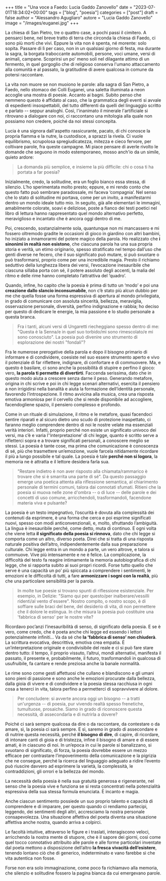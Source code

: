 +++
title = "Una voce a Faedo: Lucia Gaddo Zanovello"
date = "2023-07-01T18:34:02+00:00"
tags = ["blog", "poesia"]
categories = ["post"]
draft = false
author = "Alessandro Agugliaro"
autore = "Lucia Gaddo Zanovello"
image = "/images/euganei.jpg"
+++


La chiesa di San Pietro, tre o quattro case, a pochi passi il cimitero. A pensarci bene, nel breve tratto di terra che circonda la chiesa di Faedo, ci sono più morti che vivi. Eppure la vita non è spenta, né morente: solo sopita.
Passare di lì per caso, non in un qualsiasi giorno di festa, ma durante la sagra, la borgata traboccante automobili, persone, voci umane, versi di animali, campane. Scoprirsi un po' meno soli nel dilagante attimo di un fermento, in quel gorgoglio che di religioso conserva l'umano attaccamento alla comunità e al passato, la gratitudine di avere qualcosa in comune da potersi raccontare.

La vita non muore se non muoiono le parole: alla sagra di San Pietro, a Faedo, nello stomaco dei Colli Euganei, una saletta illuminata a neon accoglie una mostra di poesie. Accanto ai bagni. Subito penso che nemmeno questo è affidato al caso, che la grammatica degli eventi si avvale di espedienti insospettabili, del tutto differenti da quelli del linguaggio scritto e parlato -- seppur analoghi. Così, l'inanimato il minerale l'artificiale si ritrovano a dialogare con noi, ci raccontano una mitologia alla quale non possiamo non credere, poiché da noi stessi concepita.

Lucia è una signora dall'aspetto rassicurante, pacato, di chi conosce la propria fiamma e la nutre, la custodisce, a sprazzi la rivela. Ci vuole equilibrismo, scrupolosa spregiudicatezza, mitezza e cieco fervore, per coltivare parole, fra queste campagne.
Mi piace pensare di averle rivolto le domande che seguono in modo estemporaneo, mosso anch'io da un simile, quieto ardore:

>La domanda più semplice, e insieme la più difficile: chi o cosa ti ha portata a far poesia?

Inizialmente, credo, la solitudine, era un foglio bianco essa stessa, di silenzio. L’ho sperimentata molto presto; eppure, e mi rendo conto che questo fatto può sembrare paradossale, mi faceva ‘compagnia’. Nel senso che lo stato di solitudine mi portava, come per un invito, a manifestarmi dentro un mondo ideale tutto mio.
In seguito, già alle elementari le immagini, amabilmente colorate, soavi e deliziose, poste a fianco dei testi poetici nel libro di lettura hanno rappresentato quel mondo alternativo perfetto, meraviglioso e incantato che è ancora oggi dentro di me.

Poi, crescendo, sostanzialmente sola, quantunque non mi mancassero e mi fossero oltremodo gradite le occasioni di gioco in giardino con altri bambini, ho iniziato a innamorarmi del potere magico della parola. Ho realizzato che **i sinonimi in realtà non esistono**, che ciascuna parola ha una sua propria storia e verità, un etimo originario, spesso stratificato nel tempo dall’uso che genti diverse ne fecero, che il suo significato può mutare, si può svuotare o può trasformarsi, proprio come per una incredibile magia.
Presto il richiamo seduttivo della lunghezza libera dei versi, l’evocazione inesauribile che ciascuna sillaba porta con sé, il potere assoluto degli accenti, la malia del ritmo e delle rime hanno completato l’attrattiva del ‘quadro’.

Quando, infine, ho capito che la poesia è prima di tutto un ‘modo’ e poi una **creazione dallo slancio inconsumabile**, non c’è stato più alcun dubbio per me che quella fosse una forma espressiva di apertura al mondo privilegiata, in grado di comunicare con assoluta sincerità, bellezza, meraviglia, osservazione personale, diversità, perfino indignazione e rabbia; ho deciso per questo di dedicare le energie, la mia passione e lo studio personale a questa branca.



>Fra i tanti, alcuni versi di Ungaretti riecheggiano spesso dentro di me: "Questa è la Senna/e in quel suo torbido/mi sono rimescolato/e mi sono conosciuto".
>La poesia può divenire uno strumento di esplorazione dei nostri "fondali"?

Fra le numerose prerogative della parola e dopo il bisogno primario di informare e di condividere, coesiste nel suo essere strumento aperto e vivo il potenziale di far riflettere, indignare, di confortare e di commuovere. Ma, e questo è basilare, ci sono anche la possibilità di stupire e perfino il gioco: vero, **la parola ti permette di divertirti**. Faccenda serissima, dato che in questo modo aiuta a crescere senza darne il peso.
Generando metafore, origina in chi scrive e poi in chi legge scenari alternativi, esercita il pensiero a non irrigidirsi nella banalità e aiuta la formazione dell’identità personale, favorendo l’introspezione.
Il ritmo avvicina alla musica, crea una risposta emotiva armoniosa per il cervello che si rende disponibile ad accogliere, facendogliene spazio, il pensiero complesso e profondo.

Come in un rituale di simulazione, il ritmo e le metafore, quasi facendoci sentire riparati e al sicuro dietro uno scudo di protezione inaspettato, ci faranno meglio comprendere dentro di noi le nostre velate ma essenziali verità interiori.
Infatti, proprio perché non esiste un significato univoco dei versi, ma c’è e varia l’‘interpretazione’ di chi legge, quanto è scritto serve a rifletterci sopra e a trovare significati personali, a conoscere meglio se stessi.
La poesia è tante cose, ma prima che comunicazione è conoscenza di sé, più che trasmettere un’emozione, vuole farcela nitidamente ricordare il più a lungo possibile e tal quale. La poesia è tale **perché non si logora**, la memoria ne è attratta e il lettore desidera farla sua.



>"Restare indietro è non aver risposto alla chiamata/rammarico è trovare che si è smarrita una parte di sé". Da questo passaggio emerge una poetica attenta alla riflessione semantica, al chiarimento personale di termini comuni, talora dai connotati sfumati.
Ritieni che la poesia si muova nelle zone d'ombra -- o di luce -- delle parole e dei concetti di uso comune, arricchendoli, trasformandoli, facendone materia viva e pulsante?

La poesia è un testo impegnativo, l’oscurità è dovuta alla complessità dei contenuti da esprimere, è una forma che cerca e poi esprime significati nuovi, spesso con modi anticonvenzionali, e, molto, sfruttando l’ambiguità.
La lingua è inesauribile perché, come detto, muta di continuo.
E ogni volta che viene letta **il significato della poesia si rinnova**, dato che chi legge si comporta come un altro, diverso poeta.
Direi che si tratta di una risposta naturale positiva dell’altro, indipendentemente dalla sua preparazione culturale. Chi legge entra in un mondo a parte, un vero altrove, e talora si commuove. Vive più intensamente e ne è felice.
La complicazione, la difficoltà del testo fa reagire intimamente la memoria autobiografica di chi legge, che si rapporta subito ai suoi propri ricordi.
Forse tutto quello che serve è una capacità un po’ più spiccata a comprendere i sentimenti, le emozioni e le difficoltà di tutti, a fare **armonizzare i sogni con la realtà**, più che una particolare sensibilità per la parola.



>In molte tue poesie si trovano spunti di riflessione esistenziale. Per esempio, in Delizie: "Siamo qui per questo/per inalberare/vessilli ridenti/al vento d'essere".
Nostro compito, o nostro scopo, è di soffiare sulle braci del bene, del desiderio di vita, di non permettere che il dolore le estingua. In che misura la poesia può costituire una 'fabbrica di senso' per le nostre vite?


Ricordavo poc’anzi l’inesauribilità di senso, di significato della poesia. E se è vero, come credo, che è poeta anche chi legge ed essendo i lettori potenzialmente infiniti… Va da sé che **la ‘fabbrica di senso’ non chiuderà**.
La scrittura evocativa, descrittiva, emotiva crea empatia. È un’interpretazione originale e condivisibile del reale e ci si può fare stare dentro tutto: il tempo, il proprio vissuto, l’altrui, mondi alternativi, manifesta il passato, il presente e, probabilmente, il futuro, trasformandoli in qualcosa di usufruibile, fa cantare e rende preziosa anche la banale normalità.

Le rime sono come gesti affettuosi che cullano e blandiscono e gli umani sono pieni di passione e sono anche le emozioni procurate dalla bellezza, dalla gioia di vivere e di condividere e la poesia stessa racchiusa in ogni cosa a tenerci in vita, talora perfino a permetterci di sopravvivere al dolore.



>Per concludere: si avverte ancora oggi un bisogno -- a tratti un'urgenza -- di poesia, pur vivendo realtà spesso frenetiche, tumultuose, prosaiche. Siamo in grado di riconoscere questa necessità, di assecondarla e di nutrirla a dovere?


Poiché ci sarà sempre qualcosa da dire o da raccontare, da contestare o da amare, sì, la poesia ci sarà sempre. E sì, saremo in grado di assecondare e di nutrire questa necessità, perché **il bisogno di dire**, di capire, di ricordare, di intonare canti di gioia e di tristezza, infine il bisogno di amare e di essere amati, è in ciascuno di noi.
In un’epoca in cui le parole si banalizzano, si svuotano di significato, di forza, la poesia dovrebbe essere un mezzo efficace per contrastare l’impoverimento della comunicazione e la pigrizia che ne consegue, perché la ricerca del linguaggio adeguato a ridire l’evento può riuscire davvero ad esprimere la varietà, la complessità, le contraddizioni, gli orrori e la bellezza del mondo.

La necessità della poesia è nella sua gratuità generosa e rigenerante, nel senso che la poesia vive e funziona se si resta concentrati nella potenzialità espressiva della sua stessa formula enunciata. È incanto e magia.

Anche ciascun sentimento possiede un suo proprio talento e capacità di comprendere e di imparare, per questo quando ci rendiamo partecipi, leggendo, dei sentimenti degli altri, accresciamo la nostra personale consapevolezza. Una situazione affettiva del poeta diventa una situazione affettiva anche nostra, quando arriva a colpirci.

Le facoltà intuitive, attraverso le figure e i traslati, interagiscono veloci, arricchendo la nostra mente di stupore, che è il sapore dei giorni, così come quel tocco connotativo attribuito alle parole e alle forme particolari inventate dal poeta mettono a disposizione dell’altro **la fresca vivacità dell’esistere**, tenendo lontano ciò che di generico, indeterminato e vano farebbe sì che vita autentica non fosse.

Forse non era solo immaginazione, come poco fa richiamavo alla memoria, che  silenzio e solitudine fossero la pagina bianca da cui emergevano parole.
